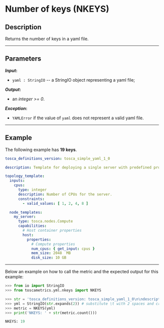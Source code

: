 # Number of keys (NKEYS)

## Description

Returns the number of keys in a yaml file.

---

## Parameters

**_Input_:**

* ```yaml : StringIO``` -- a StringIO object representing a yaml file;

**_Output_:** 

* an _integer >= 0_.

**_Exception_:**

* ```YAMLError``` if the value of ```yaml``` does not represent a valid yaml file.

---

## Example
The following example has **19 keys**.

``` yaml
tosca_definitions_version: tosca_simple_yaml_1_0

description: Template for deploying a single server with predefined properties.

topology_template:
  inputs:
    cpus:
      type: integer
      description: Number of CPUs for the server.
      constraints:
        - valid_values: [ 1, 2, 4, 8 ]

  node_templates:
    my_server:
      type: tosca.nodes.Compute
      capabilities:
        # Host container properties
        host:
          properties:
            # Compute properties
            num_cpus: { get_input: cpus }
            mem_size: 2048  MB
            disk_size: 10 GB
```

---

Below an example on how to call the metric and the expected output for this example:

```python
>>> from io import StringIO
>>> from toscametrics.yml.nkeys import NKEYS

>>> str = 'tosca_definitions_version: tosca_simple_yaml_1_0\n\ndescription: Template for deploying a single server with predefined properties.\n\ntopology_template:\n  inputs:\n    cpus:\n      type: integer\n      description: Number of CPUs for the server.\n      constraints:\n        - valid_values: [ 1, 2, 4, 8 ]\n\n  node_templates:\n    my_server:\n      type: tosca.nodes.Compute\n      capabilities:\n        # Host container properties\n        host:\n          properties:\n            # Compute properties\n            num_cpus: { get_input: cpus }\n            mem_size: 2048  MB\n            disk_size: 10 GB' 
>>> yml = StringIO(str.expands(2)) # substitute \t with 2 spaces and create the StringIO object
>>> metric = NKEYS(yml)
>>> print('NKEYS: ' + str(metric.count()))

NKEYS: 19
```